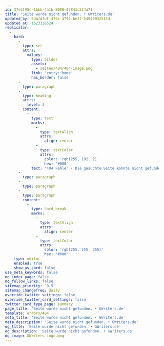 ```yaml
---
id: 37e5f95c-1bbb-4a1b-8000-07841c524a71
title: 'Seite wurde nicht gefunden. • GWriters.de'
updated_by: 5dafdfdf-476c-4794-be37-54949932513d
updated_at: 1623326524
replicator:
  -
    bard:
      -
        type: set
        attrs:
          values:
            type: bilder
            assets:
              - seiten/404/404-image.png
            link: 'entry::home'
            has_border: false
      -
        type: paragraph
      -
        type: heading
        attrs:
          level: 2
        content:
          -
            type: text
            marks:
              -
                type: textAlign
                attrs:
                  align: center
              -
                type: textColor
                attrs:
                  color: 'rgb(255, 102, 2)'
                  hex: '#000'
            text: '404 Fehler - Die gesuchte Seite konnte nicht gefunden werden'
      -
        type: paragraph
      -
        type: paragraph
      -
        type: paragraph
        content:
          -
            type: hard_break
            marks:
              -
                type: textAlign
                attrs:
                  align: center
              -
                type: textColor
                attrs:
                  color: 'rgb(255, 255, 255)'
                  hex: '#000'
    type: editor
    enabled: true
    show_as_card: false
use_meta_keywords: false
no_index_page: false
no_follow_links: false
sitemap_priority: '0.5'
sitemap_changefreq: daily
override_twitter_settings: false
override_twitter_card_settings: false
twitter_card_type_page: summary
page_title: 'Seite wurde nicht gefunden. • GWriters.de'
template: errors/404
meta_title: 'Seite wurde nicht gefunden. • GWriters.de'
meta_description: 'Seite wurde nicht gefunden. • GWriters.de'
og_title: 'Seite wurde nicht gefunden. • GWriters.de'
og_description: 'Seite wurde nicht gefunden. • GWriters.de'
og_image: GWriters-Logo.png
---
```

